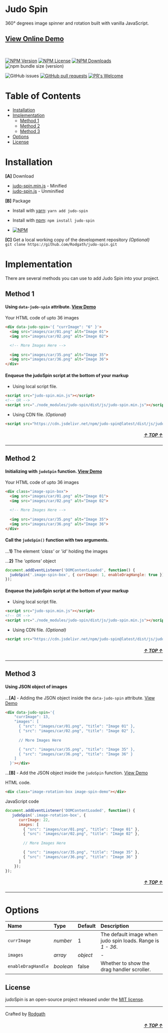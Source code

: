 <div id="top"></div>

# Judo Spin

360° degrees image spinner and rotation built with vanilla JavaScript. 

## [View Online Demo](https://rodgath.github.io/judo-spin/demo/)

<br>

[![NPM Version](https://img.shields.io/npm/v/judo-spin.svg?color=00BAB8)]()
[![NPM License](https://img.shields.io/npm/l/all-contributors.svg?color=00a7a6)](https://github.com/Rodgath/judo-spin/blob/master/LICENSE)
[![NPM Downloads](https://img.shields.io/npm/dw/judo-spin.svg?color=009593)]() 
![npm bundle size (version)](https://img.shields.io/bundlephobia/minzip/judo-spin/latest?color=008281)

![GitHub issues](https://img.shields.io/github/issues-raw/Rodgath/judo-spin?color=37bf4c)
[![GitHub pull requests](https://img.shields.io/github/issues-pr/Rodgath/judo-spin.svg?color=32ac44)]()
[![PR's Welcome](https://img.shields.io/badge/PRs-welcome-brightgreen.svg?color=278635)](http://makeapullrequest.com) 

# Table of Contents

- [Installation](#installation)
- [Implementation](#implementation)
  - [Method 1](#method-1)
  - [Method 2](#method-2)
  - [Method 3](#method-3)
- [Options](#options)
- [License](#license)

# Installation 

**[A]** Download 

+ [judo-spin.min.js](https://unpkg.com/judo-spin@latest/dist/js/judo-spin.min.js) - Minified
+ [judo-spin.js](https://unpkg.com/judo-spin@latest/dist/js/judo-spin.min.js) - Unminified

**[B]** Package

* Install with [yarn](https://yarnpkg.com/): `yarn add judo-spin`

* Install with [npm](https://www.npmjs.com/package/judo-spin): `npm install judo-spin` 

* [![NPM](https://nodei.co/npm/judo-spin.png?downloads=true)](https://www.npmjs.com/package/judo-spin) 

**[C]** Get a local working copy of the development repository _(Optional)_ <br />
`git clone https://github.com/Rodgath/judo-spin.git`


# Implementation
There are several methods you can use to add Judo Spin into your project.

## Method 1

#### Using `data-judo-spin` attribute. [View Demo](https://rodgath.github.io/judo-spin/demo/index2.html)
Your HTML code of upto 36 images
```html
<div data-judo-spin='{ "currImage": "6" }'>
  <img src="images/car/01.png" alt="Image 01">
  <img src="images/car/02.png" alt="Image 02">

  <!-- More Images Here -->
  
  <img src="images/car/35.png" alt="Image 35">
  <img src="images/car/36.png" alt="Image 36">
</div>
```

#### Enqueue the judoSpin script at the bottom of your markup
+ Using local script file.
```html
<script src="judo-spin.min.js"></script>
<!-- OR -->
<script src="./node_modules/judo-spin/dist/js/judo-spin.min.js"></script>
```
+ Using CDN file. _(Optional)_
```html
<script src="https://cdn.jsdelivr.net/npm/judo-spin@latest/dist/js/judo-spin.min.js"></script>
```

##### <div align="right"><a href="#top">&uarr; TOP &uarr;</a></div>

---
## Method 2

#### Initializing with `judoSpin` function. [View Demo](https://rodgath.github.io/judo-spin/demo/index.html)
Your HTML code of upto 36 images
```html
<div class="image-spin-box">
  <img src="images/car/01.png" alt="Image 01">
  <img src="images/car/02.png" alt="Image 02">

  <!-- More Images Here -->
  
  <img src="images/car/35.png" alt="Image 35">
  <img src="images/car/36.png" alt="Image 36">
</div>
```

#### Call the `judoSpin()` function with two arguments.
...**1)** The element _'class'_ or _'id'_ holding the images 

...**2)** The _'options'_ object
```javascript
document.addEventListener('DOMContentLoaded', function() {
  judoSpin('.image-spin-box', { currImage: 1, enableDragHangle: true });
});
```

#### Enqueue the judoSpin script at the bottom of your markup
+ Using local script file.
```html
<script src="judo-spin.min.js"></script>
<!-- OR -->
<script src="./node_modules/judo-spin/dist/js/judo-spin.min.js"></script>
```
+ Using CDN file. _(Optional)_
```html
<script src="https://cdn.jsdelivr.net/npm/judo-spin@latest/dist/js/judo-spin.min.js"></script>
```

##### <div align="right"><a href="#top">&uarr; TOP &uarr;</a></div>

---
## Method 3

#### Using JSON object of images
...**[A]** - Adding the JSON object inside the `data-judo-spin` attribute. [View Demo](https://rodgath.github.io/judo-spin/demo/index3.html)

```html
<div data-judo-spin='{ 
    "currImage": 13,
    "images": [
      { "src": "images/car/01.png", "title": "Image 01" },
      { "src": "images/car/02.png", "title": "Image 02" },
      
      // More Images Here

      { "src": "images/car/35.png", "title": "Image 35" },
      { "src": "images/car/36.png", "title": "Image 36" }
    ] 
  }'></div>
```

...**[B]** - Add the JSON object inside the `judoSpin` function. [View Demo](https://rodgath.github.io/judo-spin/demo/index4.html)

HTML code.
```html
<div class="image-rotation-box image-spin-demo"></div>
```
JavaScript code

```javascript
document.addEventListener('DOMContentLoaded', function() {
   judoSpin('.image-rotation-box', {
      currImage: 22, 
      images: [
        { "src": "images/car/01.png", "title": "Image 01" },
        { "src": "images/car/02.png", "title": "Image 02" },
        
        // More Images Here

        { "src": "images/car/35.png", "title": "Image 35" },
        { "src": "images/car/36.png", "title": "Image 36" }
      ]
    });
});
```
##### <div align="right"><a href="#top">&uarr; TOP &uarr;</a></div>

---
# Options 

Name | Type | Default | Description
:--- | :--- | :------ | :----------
`currImage` | _number_ | 1 | The default image when judo spin loads. Range is _1 - 36_.
`images` | _array_|_object_ | - | Array of images as JSON object or DOM images.
`enableDragHandle` | _boolean_ | false | Whether to show the drag handler scroller.

## License
judoSpin is an open-source project released under the [MIT license](http://www.opensource.org/licenses/mit-license.php).

---

Crafted by [Rodgath](https://twitter.com/Rodgath)
##### <div align="right"><a href="#top">&uarr; TOP &uarr;</a></div>